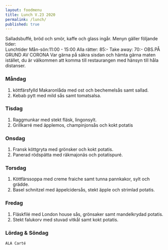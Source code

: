 ```yaml
---
layout: foodmenu
title: Lunch V.23 2020
permalink: /lunch/
published: true
---
```

Salladsbuffé, bröd och smör, kaffe och glass ingår.
Menyn gäller följande tider:  
Lunchtider  Mån-sön:11:00 - 15:00
Alla rätter: 85:- Take away: 70:-
OBS.PÅ GRUND AV CORONA Var gärna på säkra sisdan och hämta gärna maten istället, du är välkommen att komma till restaurangen med hänsyn till håla distanser.
                           

### Måndag
1. köttfärsfylld Makaronlåda med ost och bechemelsås samt sallad.
2. Kebab pytt med mild sås samt tomatsalsa.

### Tisdag
1. Raggmunkar med stekt fläsk, lingonsylt.
2. Grillkarré med äpplemos, champinjonsås och kokt potatis


### Onsdag
1. Fransk köttgryta med grönsker och kokt potatis.
2. Panerad rödspätta med räkmajonäs och potatispuré.

### Torsdag
1. Köttfärssoppa med creme fraiche samt tunna pannkakor, sylt och grädde. 
2. Basel schnitzel med äppelcidersås, stekt äpple och strimlad potatis.

### Fredag
1. Fläskfilé med London house sås, grönsaker samt mandelkrydad potatis.
2. Stekt falukorv med stuvad vitkål samt kokt potatis.
   
### Lördag & Söndag
    ALA Carté

   
    
   
     
